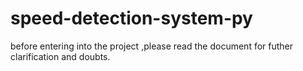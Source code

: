 # speed-detection-system-py
before entering into the project ,please read the document for futher clarification and doubts.
